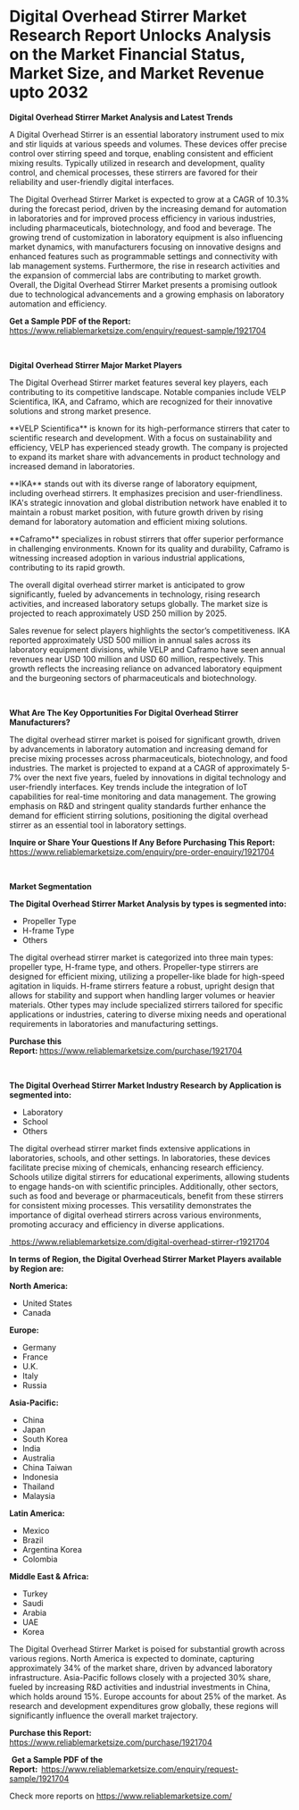 <p><h1>Digital Overhead Stirrer Market Research Report Unlocks Analysis on the Market Financial Status, Market Size, and Market Revenue upto 2032</h1></p><p><strong>Digital Overhead Stirrer Market Analysis and Latest Trends</strong></p>
<p><p>A Digital Overhead Stirrer is an essential laboratory instrument used to mix and stir liquids at various speeds and volumes. These devices offer precise control over stirring speed and torque, enabling consistent and efficient mixing results. Typically utilized in research and development, quality control, and chemical processes, these stirrers are favored for their reliability and user-friendly digital interfaces.</p><p>The Digital Overhead Stirrer Market is expected to grow at a CAGR of 10.3% during the forecast period, driven by the increasing demand for automation in laboratories and for improved process efficiency in various industries, including pharmaceuticals, biotechnology, and food and beverage. The growing trend of customization in laboratory equipment is also influencing market dynamics, with manufacturers focusing on innovative designs and enhanced features such as programmable settings and connectivity with lab management systems. Furthermore, the rise in research activities and the expansion of commercial labs are contributing to market growth. Overall, the Digital Overhead Stirrer Market presents a promising outlook due to technological advancements and a growing emphasis on laboratory automation and efficiency.</p></p>
<p><strong>Get a Sample PDF of the Report:&nbsp;</strong> <a href="https://www.reliablemarketsize.com/enquiry/request-sample/1921704?utm_campaign=2034&utm_medium=2&utm_source=Github&utm_content=ia&utm_term=20022025&utm_id=digital-overhead-stirrer">https://www.reliablemarketsize.com/enquiry/request-sample/1921704</a></p>
<p>&nbsp;</p>
<p><strong>Digital Overhead Stirrer Major Market Players</strong></p>
<p><p>The Digital Overhead Stirrer market features several key players, each contributing to its competitive landscape. Notable companies include VELP Scientifica, IKA, and Caframo, which are recognized for their innovative solutions and strong market presence. </p><p>**VELP Scientifica** is known for its high-performance stirrers that cater to scientific research and development. With a focus on sustainability and efficiency, VELP has experienced steady growth. The company is projected to expand its market share with advancements in product technology and increased demand in laboratories.</p><p>**IKA** stands out with its diverse range of laboratory equipment, including overhead stirrers. It emphasizes precision and user-friendliness. IKA's strategic innovation and global distribution network have enabled it to maintain a robust market position, with future growth driven by rising demand for laboratory automation and efficient mixing solutions.</p><p>**Caframo** specializes in robust stirrers that offer superior performance in challenging environments. Known for its quality and durability, Caframo is witnessing increased adoption in various industrial applications, contributing to its rapid growth.</p><p>The overall digital overhead stirrer market is anticipated to grow significantly, fueled by advancements in technology, rising research activities, and increased laboratory setups globally. The market size is projected to reach approximately USD 250 million by 2025.</p><p>Sales revenue for select players highlights the sector’s competitiveness. IKA reported approximately USD 500 million in annual sales across its laboratory equipment divisions, while VELP and Caframo have seen annual revenues near USD 100 million and USD 60 million, respectively. This growth reflects the increasing reliance on advanced laboratory equipment and the burgeoning sectors of pharmaceuticals and biotechnology.</p></p>
<p>&nbsp;</p>
<p><strong>What Are The Key Opportunities For Digital Overhead Stirrer Manufacturers?</strong></p>
<p><p>The digital overhead stirrer market is poised for significant growth, driven by advancements in laboratory automation and increasing demand for precise mixing processes across pharmaceuticals, biotechnology, and food industries. The market is projected to expand at a CAGR of approximately 5-7% over the next five years, fueled by innovations in digital technology and user-friendly interfaces. Key trends include the integration of IoT capabilities for real-time monitoring and data management. The growing emphasis on R&D and stringent quality standards further enhance the demand for efficient stirring solutions, positioning the digital overhead stirrer as an essential tool in laboratory settings.</p></p>
<p><strong>Inquire or Share Your Questions If Any Before Purchasing This Report:</strong> <a href="https://www.reliablemarketsize.com/enquiry/pre-order-enquiry/1921704?utm_campaign=2034&utm_medium=2&utm_source=Github&utm_content=ia&utm_term=20022025&utm_id=digital-overhead-stirrer">https://www.reliablemarketsize.com/enquiry/pre-order-enquiry/1921704</a></p>
<p>&nbsp;</p>
<p><strong>Market Segmentation</strong></p>
<p><strong>The Digital Overhead Stirrer Market Analysis by types is segmented into:</strong></p>
<p><ul><li>Propeller Type</li><li>H-frame Type</li><li>Others</li></ul></p>
<p><p>The digital overhead stirrer market is categorized into three main types: propeller type, H-frame type, and others. Propeller-type stirrers are designed for efficient mixing, utilizing a propeller-like blade for high-speed agitation in liquids. H-frame stirrers feature a robust, upright design that allows for stability and support when handling larger volumes or heavier materials. Other types may include specialized stirrers tailored for specific applications or industries, catering to diverse mixing needs and operational requirements in laboratories and manufacturing settings.</p></p>
<p><strong>Purchase this Report:&nbsp;</strong><a href="https://www.reliablemarketsize.com/purchase/1921704?utm_campaign=2034&utm_medium=2&utm_source=Github&utm_content=ia&utm_term=20022025&utm_id=digital-overhead-stirrer">https://www.reliablemarketsize.com/purchase/1921704</a></p>
<p>&nbsp;</p>
<p><strong>The Digital Overhead Stirrer Market Industry Research by Application is segmented into:</strong></p>
<p><ul><li>Laboratory</li><li>School</li><li>Others</li></ul></p>
<p><p>The digital overhead stirrer market finds extensive applications in laboratories, schools, and other settings. In laboratories, these devices facilitate precise mixing of chemicals, enhancing research efficiency. Schools utilize digital stirrers for educational experiments, allowing students to engage hands-on with scientific principles. Additionally, other sectors, such as food and beverage or pharmaceuticals, benefit from these stirrers for consistent mixing processes. This versatility demonstrates the importance of digital overhead stirrers across various environments, promoting accuracy and efficiency in diverse applications.</p></p>
<p><a href="https://www.reliablemarketsize.com/digital-overhead-stirrer-r1921704?utm_campaign=2034&utm_medium=2&utm_source=Github&utm_content=ia&utm_term=20022025&utm_id=digital-overhead-stirrer">&nbsp;https://www.reliablemarketsize.com/digital-overhead-stirrer-r1921704</a></p>
<p><strong>In terms of Region, the Digital Overhead Stirrer Market Players available by Region are:</strong></p>
<p>
    <p> <strong> North America: </strong>
        <ul>
            <li>United States</li>
            <li>Canada</li>
        </ul>
        </p> 
    <p> <strong> Europe: </strong>
        <ul>
            <li>Germany</li>
            <li>France</li>
            <li>U.K.</li>
            <li>Italy</li>
            <li>Russia</li>
        </ul>
        </p> 
    <p> <strong> Asia-Pacific: </strong>
        <ul>
            <li>China</li>
            <li>Japan</li>
            <li>South Korea</li>
            <li>India</li>
            <li>Australia</li>
            <li>China Taiwan</li>
            <li>Indonesia</li>
            <li>Thailand</li>
            <li>Malaysia</li>
        </ul>
        </p> 
    <p> <strong> Latin America: </strong>
        <ul>
            <li>Mexico</li>
            <li>Brazil</li>
            <li>Argentina Korea</li>
            <li>Colombia</li>
        </ul>
        </p> 
    <p> <strong> Middle East & Africa: </strong>
        <ul>
            <li>Turkey</li>
            <li>Saudi</li>
            <li>Arabia</li>
            <li>UAE</li>
            <li>Korea</li>
        </ul>
    </p>
    </p>
<p><p>The Digital Overhead Stirrer Market is poised for substantial growth across various regions. North America is expected to dominate, capturing approximately 34% of the market share, driven by advanced laboratory infrastructure. Asia-Pacific follows closely with a projected 30% share, fueled by increasing R&D activities and industrial investments in China, which holds around 15%. Europe accounts for about 25% of the market. As research and development expenditures grow globally, these regions will significantly influence the overall market trajectory.</p></p>
<p><strong>Purchase this Report: </strong><a href="https://www.reliablemarketsize.com/purchase/1921704?utm_campaign=2034&utm_medium=2&utm_source=Github&utm_content=ia&utm_term=20022025&utm_id=digital-overhead-stirrer">https://www.reliablemarketsize.com/purchase/1921704</a></p>
<p>&nbsp;<strong>Get a Sample PDF of the Report:&nbsp;&nbsp;</strong><a href="https://www.reliablemarketsize.com/enquiry/request-sample/1921704?utm_campaign=2034&utm_medium=2&utm_source=Github&utm_content=ia&utm_term=20022025&utm_id=digital-overhead-stirrer">https://www.reliablemarketsize.com/enquiry/request-sample/1921704</a></p>
<p><strong></strong></p>
<p>Check more reports on <a href="https://www.reliablemarketsize.com/?utm_campaign=2034&utm_medium=2&utm_source=Github&utm_content=ia&utm_term=20022025&utm_id=digital-overhead-stirrer">https://www.reliablemarketsize.com/</a></p>